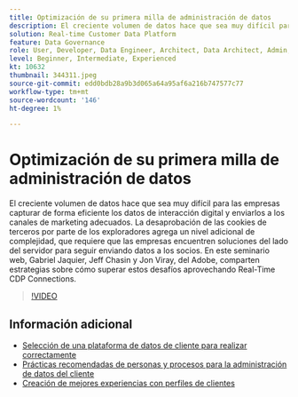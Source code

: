 ```yaml
---
title: Optimización de su primera milla de administración de datos
description: El creciente volumen de datos hace que sea muy difícil para las empresas capturar de manera eficiente los datos de interacción digital y enviarlos al marketing adecuado ... (Las descripciones deben tener entre 60 y 160 caracteres)
solution: Real-time Customer Data Platform
feature: Data Governance
role: User, Developer, Data Engineer, Architect, Data Architect, Admin, Leader
level: Beginner, Intermediate, Experienced
kt: 10632
thumbnail: 344311.jpeg
source-git-commit: edd0bdb28a9b3d065a64a95af6a216b747577c77
workflow-type: tm+mt
source-wordcount: '146'
ht-degree: 1%

---
```


# Optimización de su primera milla de administración de datos

El creciente volumen de datos hace que sea muy difícil para las empresas capturar de forma eficiente los datos de interacción digital y enviarlos a los canales de marketing adecuados. La desaprobación de las cookies de terceros por parte de los exploradores agrega un nivel adicional de complejidad, que requiere que las empresas encuentren soluciones del lado del servidor para seguir enviando datos a los socios. En este seminario web, Gabriel Jaquier, Jeff Chasin y Jon Viray, del Adobe, comparten estrategias sobre cómo superar estos desafíos aprovechando Real-Time CDP Connections.

>[!VIDEO](https://video.tv.adobe.com/v/344311/?quality=12&learn=on)

## Información adicional

* [Selección de una plataforma de datos de cliente para realizar correctamente](cdp-success.md)
* [Prácticas recomendadas de personas y procesos para la administración de datos del cliente](people-and-process.md)
* [Creación de mejores experiencias con perfiles de clientes](building-better-experiences-with-customer-profiles.md)
